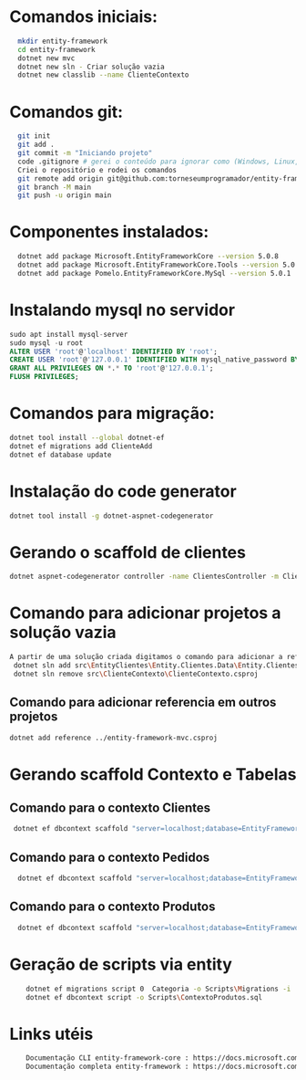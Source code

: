 # Comandos iniciais:
``` bash
  mkdir entity-framework
  cd entity-framework
  dotnet new mvc
  dotnet new sln - Criar solução vazia
  dotnet new classlib --name ClienteContexto
```

# Comandos git:
``` bash
  git init
  git add .
  git commit -m "Iniciando projeto"
  code .gitignore # gerei o conteúdo para ignorar como (Windows, Linux, Mac, DotnetCore, VisualStudioCore) no link: https://www.toptal.com/developers/gitignore
  Criei o repositório e rodei os comandos
  git remote add origin git@github.com:torneseumprogramador/entity-framework.git
  git branch -M main
  git push -u origin main
```

# Componentes instalados:
``` bash
  dotnet add package Microsoft.EntityFrameworkCore --version 5.0.8
  dotnet add package Microsoft.EntityFrameworkCore.Tools --version 5.0.8
  dotnet add package Pomelo.EntityFrameworkCore.MySql --version 5.0.1
```

# Instalando mysql no servidor
``` SQL
sudo apt install mysql-server
sudo mysql -u root
ALTER USER 'root'@'localhost' IDENTIFIED BY 'root';
CREATE USER 'root'@'127.0.0.1' IDENTIFIED WITH mysql_native_password BY 'root';
GRANT ALL PRIVILEGES ON *.* TO 'root'@'127.0.0.1';
FLUSH PRIVILEGES;
```

# Comandos para migração:
``` bash
dotnet tool install --global dotnet-ef
dotnet ef migrations add ClienteAdd
dotnet ef database update
```

# Instalação do code generator
``` bash
dotnet tool install -g dotnet-aspnet-codegenerator
```

# Gerando o scaffold de clientes
``` bash
dotnet aspnet-codegenerator controller -name ClientesController -m Cliente -dc DbContexto --relativeFolderPath Controllers --useDefaultLayout
```
# Comando para adicionar projetos a solução vazia
``` bash
A partir de uma solução criada digitamos o comando para adicionar a referencia ao csproj dos projetos
 dotnet sln add src\EntityClientes\Entity.Clientes.Data\Entity.Clientes.Data.csproj
 dotnet sln remove src\ClienteContexto\ClienteContexto.csproj  
 ```

## Comando para adicionar referencia em outros projetos
``` bash
dotnet add reference ../entity-framework-mvc.csproj
```

 # Gerando scaffold Contexto e Tabelas
 ## Comando para o contexto Clientes
 ``` bash
  dotnet ef dbcontext scaffold "server=localhost;database=EntityFrameworkComunidade;user=root;password=root" Pomelo.EntityFrameworkCore.MySql -n Entity.Produtos.Clientes.Entidades -t clientes -t enderecos -f -c ClienteDbContexto --context-dir Contexto --output-dir ..\Entity.Clientes.Domain\Entidades
```
## Comando para o contexto Pedidos
``` bash
  dotnet ef dbcontext scaffold "server=localhost;database=EntityFrameworkComunidade;user=root;password=root" Pomelo.EntityFrameworkCore.MySql -n Entity.Pedidos.Domain.Entidades -t pedidos -f -c PedidosDbContexto --context-dir Contexto --output-dir ..\Entity.Pedidos.Domain\Entidades
```
## Comando para o contexto Produtos
``` bash
  dotnet ef dbcontext scaffold "server=localhost;database=EntityFrameworkComunidade;user=root;password=root" Pomelo.EntityFrameworkCore.MySql -n Entity.Produtos.Domain.Entidades -t produtos -f -c ProdutosDbContexto --context-dir Contexto --output-dir ..\Entity.Produtos.Domain\Entidades
```

# Geração de scripts via entity
``` bash
    dotnet ef migrations script 0  Categoria -o Scripts\Migrations -i
    dotnet ef dbcontext script -o Scripts\ContextoProdutos.sql
```

# Links utéis
``` bash
    Documentação CLI entity-framework-core : https://docs.microsoft.com/pt-br/ef/core/cli/dotnet
    Documentação completa entity-framework : https://docs.microsoft.com/pt-br/ef/
```